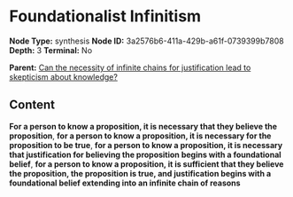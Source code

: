 # Foundationalist Infinitism

**Node Type:** synthesis
**Node ID:** 3a2576b6-411a-429b-a61f-0739399b7808
**Depth:** 3
**Terminal:** No

**Parent:** [Can the necessity of infinite chains for justification lead to skepticism about knowledge?](can-the-necessity-of-infinite-chains-for-justification-lead-to-skepticism-about-knowledge.md)

## Content

**For a person to know a proposition, it is necessary that they believe the proposition**, **for a person to know a proposition, it is necessary for the proposition to be true**, **for a person to know a proposition, it is necessary that justification for believing the proposition begins with a foundational belief**, **for a person to know a proposition, it is sufficient that they believe the proposition, the proposition is true, and justification begins with a foundational belief extending into an infinite chain of reasons**
